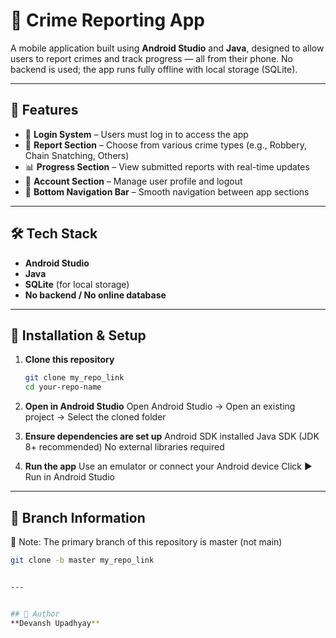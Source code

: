 # 📱 Crime Reporting App

A mobile application built using **Android Studio** and **Java**, designed to allow users to report crimes and track progress — all from their phone. No backend is used; the app runs fully offline with local storage (SQLite).

---

## 🚀 Features

- 🔐 **Login System** – Users must log in to access the app
- 📝 **Report Section** – Choose from various crime types (e.g., Robbery, Chain Snatching, Others)
- 📊 **Progress Section** – View submitted reports with real-time updates
- 👤 **Account Section** – Manage user profile and logout
- 📂 **Bottom Navigation Bar** – Smooth navigation between app sections

---

## 🛠 Tech Stack

- **Android Studio**
- **Java**
- **SQLite** (for local storage)
- **No backend / No online database**

---

## 🔧 Installation & Setup

1. **Clone this repository**  
   ```bash
   git clone my_repo_link
   cd your-repo-name
   
2. **Open in Android Studio**
   Open Android Studio → Open an existing project → Select the cloned folder

3. **Ensure dependencies are set up**
   Android SDK installed
   Java SDK (JDK 8+ recommended)
   No external libraries required

4. **Run the app**
   Use an emulator or connect your Android device
   Click ▶️ Run in Android Studio

---

## 🌳 Branch Information
🔀 Note: The primary branch of this repository is master (not main)

```bash
git clone -b master my_repo_link


---


## 👤 Author
**Devansh Upadhyay**
